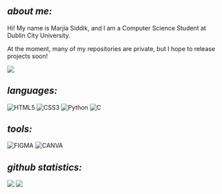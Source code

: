 ## <i>about me:</i>
Hi! My name is Marjia Siddik, and I am a Computer Science Student at Dublin City University. <br>

At the moment, many of my repositories are private, but I hope to release projects soon!

![](https://24.media.tumblr.com/e5aee543344b2f7395b4cd8b61446017/tumblr_mii1yqSlHr1s05o6bo1_400.gif)

## <i>languages:</i>
![HTML5](https://img.shields.io/badge/html5-%23E34F26.svg?style=for-the-badge&logo=html5&logoColor=white) 
![CSS3](https://img.shields.io/badge/css3-%231572B6.svg?style=for-the-badge&logo=css3&logoColor=white)
![Python](https://img.shields.io/badge/python-3670A0?style=for-the-badge&logo=python&logoColor=ffdd54) 
![C](https://img.shields.io/badge/C-00599C?style=for-the-badge&logo=c&logoColor=white)

## <i>tools:</i>
![FIGMA](https://img.shields.io/badge/Figma-F24E1E?style=for-the-badge&logo=figma&logoColor=white)
![CANVA](https://img.shields.io/badge/Canva-%2300C4CC.svg?&style=for-the-badge&logo=Canva&logoColor=white)

## <i>github statistics:</i>
![](https://github-readme-stats.vercel.app/api?username=marjiasdk&theme=blue-green)
![](https://github-readme-streak-stats.herokuapp.com/?user=marjiasdk&theme=maroongold&hide_border=false)
